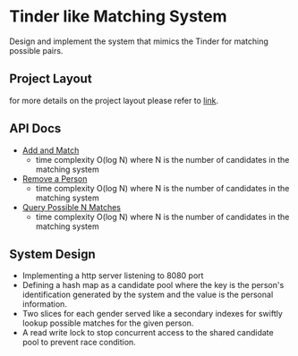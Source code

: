 # Tinder like Matching System

Design and implement the system that mimics the Tinder for matching possible pairs.

## Project Layout

for more details on the project layout please refer to [link](project_layout.md).

## API Docs

- [Add and Match](api/add_and_match.md)
  - time complexity O(log N) where N is the number of candidates in the matching system
- [Remove a Person](api/remove_person.md)
  - time complexity O(log N) where N is the number of candidates in the matching system
- [Query Possible N Matches](api/query_possible_n_match.md)
  - time complexity O(log N) where N is the number of candidates in the matching system

## System Design

- Implementing a http server listening to 8080 port
- Defining a hash map as a candidate pool where the key is the person's identification generated by the system and the value is the personal information.
- Two slices for each gender served like a secondary indexes for swiftly lookup possible matches for the given person.
- A read write lock to stop concurrent access to the shared candidate pool to prevent race condition.
